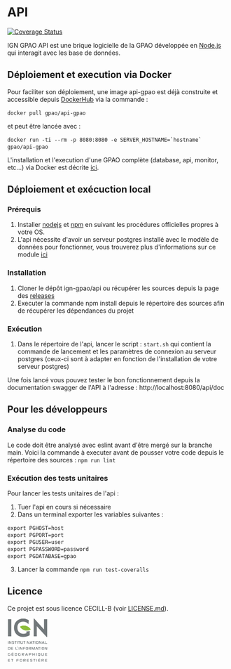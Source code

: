 # API

[![Coverage Status](https://coveralls.io/repos/github/ign-gpao/api/badge.svg)](https://coveralls.io/github/ign-gpao/api)

IGN GPAO API est une brique logicielle de la GPAO développée en [Node.js](https://nodejs.org/en) qui interagit avec les base de données.

## Déploiement et execution via Docker

Pour faciliter son déploiement, une image api-gpao est déjà construite et accessible depuis [DockerHub](https://hub.docker.com/r/gpao/api-gpao) via la commande :
``` shell
docker pull gpao/api-gpao
```
et peut être lancée avec :
``` shell
docker run -ti --rm -p 8080:8080 -e SERVER_HOSTNAME=`hostname` gpao/api-gpao
```

L'installation et l'execution d'une GPAO complète (database, api, monitor, etc...) via Docker est décrite [ici](https://github.com/ign-gpao/docker).

## Déploiement et exécuction local

### Prérequis

1. Installer [nodejs](https://nodejs.org/en) et [npm](https://www.npmjs.com/) en suivant les procédures officielles propres à votre OS.
2. L'api nécessite d'avoir un serveur postgres installé avec le modèle de données pour fonctionner, vous trouverez plus d'informations sur ce module [ici](https://github.com/ign-gpao/database)

### Installation

1. Cloner le dépôt ign-gpao/api ou récupérer les sources depuis la page des [releases](https://github.com/ign-gpao/api/releases)
2. Executer la commande npm install depuis le répertoire des sources afin de récupérer les dépendances du projet

### Exécution

1. Dans le répertoire de l'api, lancer le script : `start.sh` qui contient la commande de lancement et les paramètres de connexion au serveur postgres (ceux-ci sont à adapter en fonction de l'installation de votre serveur postgres)

Une fois lancé vous pouvez tester le bon fonctionnement depuis la documentation swagger de l'API à l'adresse : http://localhost:8080/api/doc

## Pour les développeurs

### Analyse du code

Le code doit être analysé avec eslint avant d'être mergé sur la branche main. Voici la commande à executer avant de pousser votre code depuis le répertoire des sources : `npm run lint`

### Exécution des tests unitaires

Pour lancer les tests unitaires de l'api :

1. Tuer l'api en cours si nécessaire
2. Dans un terminal exporter les variables suivantes :
``` shell
export PGHOST=host
export PGPORT=port
export PGUSER=user
export PGPASSWORD=password
export PGDATABASE=gpao
```
3. Lancer la commande `npm run test-coveralls`

## Licence

Ce projet est sous licence CECILL-B (voir [LICENSE.md](https://github.com/ign-gpao/.github/blob/main/LICENSE.md)).

[![IGN](https://github.com/ign-gpao/.github/blob/main/images/logo_ign.png)](https://www.ign.fr)
